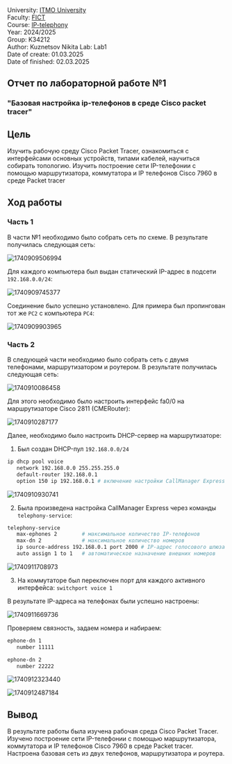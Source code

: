 University: [ITMO University](https://itmo.ru/ru/)  
Faculty: [FICT](https://fict.itmo.ru)  
Course: [IP-telephony](https://itmo-ict-faculty.github.io/ip-telephony/)  
Year: 2024/2025  
Group: K34212  
Author: Kuznetsov Nikita
Lab: Lab1  
Date of create: 01.03.2025  
Date of finished: 02.03.2025  


## Отчет по лабораторной работе №1
### "Базовая настройка ip-телефонов в среде Сisco packet tracer"

## Цель  
Изучить рабочую среду Cisco Packet Tracer, ознакомиться с интерфейсами основных устройств, типами кабелей, научиться собирать топологию. Изучить построение сети IP-телефонии с помощью маршрутизатора, коммутатора и IP телефонов Cisco 7960 в среде Packet tracer

## Ход работы

### __Часть 1__

В части №1 необходимо было собрать сеть по схеме. В результате получилась следующая сеть:

![1740909506994](image/report/1740909506994.png)

Для каждого компьютера был выдан статический IP-адрес в подсети `192.168.0.0/24`:

![1740909745377](image/report/1740909745377.png)

Соединение было успешно установлено. Для примера был пропингован тот же `PC2` с компьютера `PC4`:

![1740909903965](image/report/1740909903965.png)

### __Часть 2__

В следующей части необходимо было собрать сеть с двумя телефонами, маршрутизатором и роутером. В результате получилась следующая сеть:

![1740910086458](image/report/1740910086458.png)

Для этого необходимо было настроить интерфейс fa0/0 на маршрутизаторе Cisco 2811 (CMERouter):

![1740910287177](image/report/1740910287177.png)

Далее, необходимо было настроить DHCP-сервер на маршрутизаторе: 

1. Был создан DHCP-пул `192.168.0.0/24`

```sh
ip dhcp pool voice
   network 192.168.0.0 255.255.255.0
   default-router 192.168.0.1
   option 150 ip 192.168.0.1 # включение настройки CallManager Express
```

![1740910930741](image/report/1740910930741.png)

2. Была произведена настройка CallManager Express через команды `telephony-service`:

```sh
telephony-service
   max-ephones 2        # максимальное количество IP-телефонов
   max-dn 2             # максимальное количество номеров
   ip source-address 192.168.0.1 port 2000 # IP-адрес голосового шлюза
   auto assign 1 to 1   # автоматическое назначение внешних номеров
```

![1740911708973](image/report/1740911708973.png)

3. На коммутаторе был переключен порт для каждого активного интерфейса: `switchport voice 1`

В результате IP-адреса на телефонах были успешно настроены:

![1740911669736](image/report/1740911669736.png)

Проверяем связность, задаем номера и набираем:

```sh
ephone-dn 1
   number 11111

ephone-dn 2
   number 22222
```

![1740912323440](image/report/1740912323440.png)

![1740912487184](image/report/1740912487184.png)

## Вывод

В результате работы была изучена рабочая среда Cisco Packet Tracer. Изучено построение сети IP-телефонии с помощью маршрутизатора, коммутатора и IP телефонов Cisco 7960 в среде Packet tracer. Настроена базовая сеть из двух телефонов, маршрутизатора и роутера.